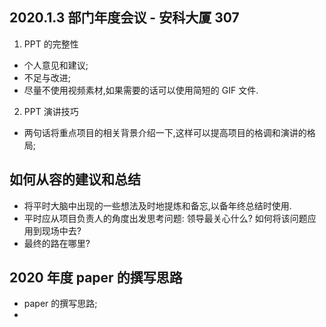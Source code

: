 




## 2020.1.3 部门年度会议 - 安科大厦 307  


1. PPT 的完整性  

- 个人意见和建议;  
- 不足与改进;
- 尽量不使用视频素材,如果需要的话可以使用简短的 GIF 文件.  

2. PPT 演讲技巧 

- 两句话将重点项目的相关背景介绍一下,这样可以提高项目的格调和演讲的格局;  


## 如何从容的建议和总结  

- 将平时大脑中出现的一些想法及时地提炼和备忘,以备年终总结时使用.  
- 平时应从项目负责人的角度出发思考问题: 领导最关心什么? 如何将该问题应用到现场中去?  
- 最终的路在哪里?


## 2020 年度 paper 的撰写思路

- paper 的撰写思路;  
- 
